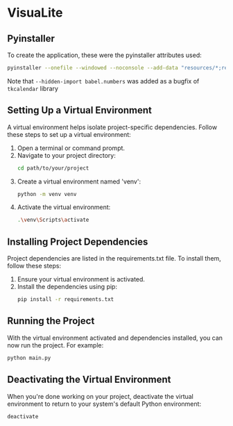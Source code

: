 # VisuaLite

## Pyinstaller
To create the application, these were the pyinstaller attributes used:
   ```sh
   pyinstaller --onefile --windowed --noconsole --add-data "resources/*;resources/" --hidden-import babel.numbers --icon=resources/ad_logo.ico main.py
   ```
Note that ```--hidden-import babel.numbers``` was added as a bugfix of ```tkcalendar``` library

## Setting Up a Virtual Environment

A virtual environment helps isolate project-specific dependencies. Follow these steps to set up a virtual environment:

1. Open a terminal or command prompt.
1. Navigate to your project directory:
   ```sh
   cd path/to/your/project
   ```
1. Create a virtual environment named 'venv':
   ```sh
   python -m venv venv
   ```
1. Activate the virtual environment:
   ```sh
   .\venv\Scripts\activate
   ```

## Installing Project Dependencies
Project dependencies are listed in the requirements.txt file. To install them, follow these steps:

1. Ensure your virtual environment is activated.
1. Install the dependencies using pip:
   ```sh
   pip install -r requirements.txt
   ```

## Running the Project
With the virtual environment activated and dependencies installed, you can now run the project. For example:
   ```sh
   python main.py
   ```

## Deactivating the Virtual Environment
When you're done working on your project, deactivate the virtual environment to return to your system's default Python environment:
   ```sh
   deactivate
   ```
